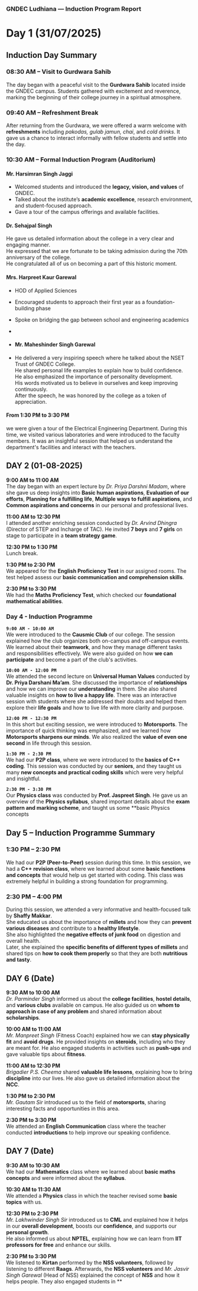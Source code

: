 


### GNDEC Ludhiana — Induction Program Report

# Day 1  (31/07/2025)


##  Induction Day Summary

### 08:30 AM –  Visit to Gurdwara Sahib  
The day began with a peaceful visit to the **Gurdwara Sahib** located inside the GNDEC campus. Students gathered with excitement and reverence, marking the beginning of their college journey in a spiritual atmosphere.



### 09:40 AM –  Refreshment Break  
After returning from the Gurdwara, we were offered a warm welcome with **refreshments** including *pakodas, gulab jamun, chai*, and *cold drinks*. It gave us a chance to interact informally with fellow students and settle into the day.


### 10:30 AM –  Formal Induction Program (Auditorium)

####  **Mr. Harsimran Singh Jaggi**  
- Welcomed students and introduced the **legacy, vision, and values** of GNDEC.  
- Talked about the institute’s **academic excellence**, research environment, and student-focused approach.  
- Gave a tour of the campus offerings and available facilities.
####  **Dr. Sehajpal Singh**
  He gave us detailed information about the college in a very clear and engaging manner.  
He expressed that we are fortunate to be taking admission during the 70th anniversary of the college.  
He congratulated all of us on becoming a part of this historic moment.


####  **Mrs. Harpreet Kaur Garewal**  
- HOD of Applied Sciences  
- Encouraged students to approach their first year as a foundation-building phase  
- Spoke on bridging the gap between school and engineering academics

- 
- #### **Mr. Maheshinder Singh Garewal**
- He delivered a very inspiring speech where he talked about the NSET Trust of GNDEC College.  
He shared personal life examples to explain how to build confidence.  
He also emphasized the importance of personality development.  
His words motivated us to believe in ourselves and keep improving continuously.  
After the speech, he was honored by the college as a token of appreciation.

#### **From 1:30 PM to 3:30 PM**
we were given a tour of the Electrical Engineering Department. During this time, we visited various laboratories and were introduced to the faculty members. It was an insightful session that helped us understand the department's facilities and interact with the teachers.

## **DAY 2 (01-08-2025)**

**9:00 AM to 11:00 AM**  
The day began with an expert lecture by *Dr. Priya Darshni Madam*, where she gave us deep insights into **Basic human aspirations**, **Evaluation of our efforts**, **Planning for a fulfilling life**, **Multiple ways to fulfill aspirations**, and **Common aspirations and concerns** in our personal and professional lives.

**11:00 AM to 12:30 PM**  
I attended another enriching session conducted by *Dr. Arvind Dhingra* (Director of STEP and Incharge of TAC). He invited **7 boys** and **7 girls** on stage to participate in a **team strategy game**.

**12:30 PM to 1:30 PM**  
Lunch break.

**1:30 PM to 2:30 PM**  
We appeared for the **English Proficiency Test** in our assigned rooms. The test helped assess our **basic communication and comprehension skills**.

**2:30 PM to 3:30 PM**  
We had the **Maths Proficiency Test**, which checked our **foundational mathematical abilities**.

### Day 4 - Induction Programme

**`9:00 AM - 10:00 AM`**  
We were introduced to the **Causmic Club** of our college. The session explained how the club organizes both on-campus and off-campus events. We learned about their **teamwork**, and how they manage different tasks and responsibilities effectively. We were also guided on how **we can participate** and become a part of the club's activities.

**`10:00 AM - 12:00 PM`**  
We attended the second lecture on **Universal Human Values** conducted by **Dr. Priya Darshani Ma’am**. She discussed the importance of **relationships** and how we can improve our **understanding** in them. She also shared valuable insights on **how to live a happy life**. There was an interactive session with students where she addressed their doubts and helped them explore their **life goals** and how to live life with more clarity and purpose.

**`12:00 PM - 12:30 PM`**  
In this short but exciting session, we were introduced to **Motorsports**. The importance of quick thinking was emphasized, and we learned how **Motorsports sharpens our minds**. We also realized the **value of even one second** in life through this session.

**`1:30 PM - 2:30 PM`**  
We had our **P2P class**, where we were introduced to the **basics of C++ coding**. This session was conducted by our **seniors**, and they taught us many **new concepts and practical coding skills** which were very helpful and insightful.

**`2:30 PM - 3:30 PM`**  
Our **Physics class** was conducted by **Prof. Jaspreet Singh**. He gave us an overview of the **Physics syllabus**, shared important details about the **exam pattern and marking scheme**, and taught us some **basic Physics concepts
## Day 5 – Induction Programme Summary

### 1:30 PM – 2:30 PM  
We had our **P2P (Peer-to-Peer)** session during this time. In this session, we had a **C++ revision class**, where we learned about some **basic functions and concepts** that would help us get started with coding. This class was extremely helpful in building a strong foundation for programming.

### 2:30 PM – 4:00 PM  
During this session, we attended a very informative and health-focused talk by **Shaffy Makkar**.  
She educated us about the importance of **millets** and how they can **prevent various diseases** and contribute to a **healthy lifestyle**.  
She also highlighted the **negative effects of junk food** on digestion and overall health.  
Later, she explained the **specific benefits of different types of millets** and shared tips on **how to cook them properly** so that they are both **nutritious and tasty**.

## **DAY 6 (Date)**

**9:30 AM to 10:00 AM**  
*Dr. Parminder Singh* informed us about the **college facilities**, **hostel details**, and **various clubs** available on campus. He also guided us on **whom to approach in case of any problem** and shared information about **scholarships**.

**10:00 AM to 11:00 AM**  
*Mr. Manpreet Singh* (Fitness Coach) explained how we can **stay physically fit** and **avoid drugs**. He provided insights on **steroids**, including who they are meant for. He also engaged students in activities such as **push-ups** and gave valuable tips about **fitness**.

**11:00 AM to 12:30 PM**  
*Brigadier P.S. Cheema* shared **valuable life lessons**, explaining how to bring **discipline** into our lives. He also gave us detailed information about the **NCC**.

**1:30 PM to 2:30 PM**  
*Mr. Gautam Sir* introduced us to the field of **motorsports**, sharing interesting facts and opportunities in this area.

**2:30 PM to 3:30 PM**  
We attended an **English Communication** class where the teacher conducted **introductions** to help improve our speaking confidence.
## **DAY 7 (Date)**

**9:30 AM to 10:30 AM**  
We had our **Mathematics** class where we learned about **basic maths concepts** and were informed about the **syllabus**.

**10:30 AM to 11:30 AM**  
We attended a **Physics** class in which the teacher revised some **basic topics** with us.

**12:30 PM to 2:30 PM**  
*Mr. Lakhwinder Singh Sir* introduced us to **CML** and explained how it helps in our **overall development**, boosts our **confidence**, and supports our **personal growth**.  
He also informed us about **NPTEL**, explaining how we can learn from **IIT professors for free** and enhance our skills.

**2:30 PM to 3:30 PM**  
We listened to **Kirtan** performed by the **NSS volunteers**, followed by listening to different **Raags**. Afterwards, the **NSS volunteers** and *Mr. Jasvir Singh Garewal* (Head of NSS) explained the concept of **NSS** and how it helps people. They also engaged students in **
